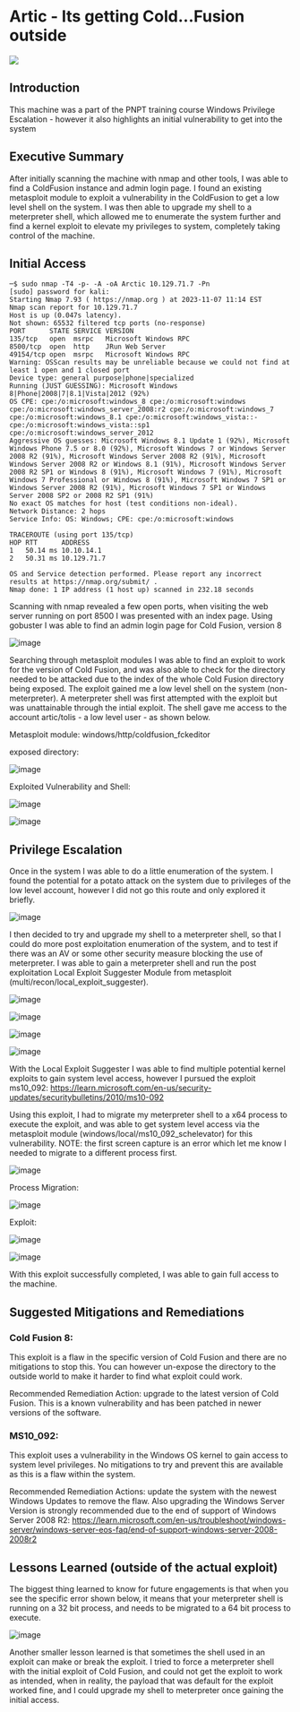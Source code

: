 # Artic - Its getting Cold...Fusion outside

<img src="https://media.tenor.com/0LhHcz68DMYAAAAM/cold-water.gif">

## Introduction
This machine was a part of the PNPT training course Windows Privilege Escalation - however it also highlights an initial vulnerability to get into the system

## Executive Summary

After initially scanning the machine with nmap and other tools, I was able to find a ColdFusion instance and admin login page. I found an existing metasploit module to exploit a vulnerability in the ColdFusion to get a low level shell on the system. I was then able to upgrade my shell to a meterpreter shell, which allowed me to enumerate the system further and find a kernel exploit to elevate my privileges to system, completely taking control of the machine.

## Initial Access

```
─$ sudo nmap -T4 -p- -A -oA Arctic 10.129.71.7 -Pn 
[sudo] password for kali: 
Starting Nmap 7.93 ( https://nmap.org ) at 2023-11-07 11:14 EST
Nmap scan report for 10.129.71.7
Host is up (0.047s latency).
Not shown: 65532 filtered tcp ports (no-response)
PORT      STATE SERVICE VERSION
135/tcp   open  msrpc   Microsoft Windows RPC
8500/tcp  open  http    JRun Web Server
49154/tcp open  msrpc   Microsoft Windows RPC
Warning: OSScan results may be unreliable because we could not find at least 1 open and 1 closed port
Device type: general purpose|phone|specialized
Running (JUST GUESSING): Microsoft Windows 8|Phone|2008|7|8.1|Vista|2012 (92%)
OS CPE: cpe:/o:microsoft:windows_8 cpe:/o:microsoft:windows cpe:/o:microsoft:windows_server_2008:r2 cpe:/o:microsoft:windows_7 cpe:/o:microsoft:windows_8.1 cpe:/o:microsoft:windows_vista::- cpe:/o:microsoft:windows_vista::sp1 cpe:/o:microsoft:windows_server_2012
Aggressive OS guesses: Microsoft Windows 8.1 Update 1 (92%), Microsoft Windows Phone 7.5 or 8.0 (92%), Microsoft Windows 7 or Windows Server 2008 R2 (91%), Microsoft Windows Server 2008 R2 (91%), Microsoft Windows Server 2008 R2 or Windows 8.1 (91%), Microsoft Windows Server 2008 R2 SP1 or Windows 8 (91%), Microsoft Windows 7 (91%), Microsoft Windows 7 Professional or Windows 8 (91%), Microsoft Windows 7 SP1 or Windows Server 2008 R2 (91%), Microsoft Windows 7 SP1 or Windows Server 2008 SP2 or 2008 R2 SP1 (91%)
No exact OS matches for host (test conditions non-ideal).
Network Distance: 2 hops
Service Info: OS: Windows; CPE: cpe:/o:microsoft:windows

TRACEROUTE (using port 135/tcp)
HOP RTT      ADDRESS
1   50.14 ms 10.10.14.1
2   50.31 ms 10.129.71.7

OS and Service detection performed. Please report any incorrect results at https://nmap.org/submit/ .
Nmap done: 1 IP address (1 host up) scanned in 232.18 seconds
```

Scanning with nmap revealed a few open ports, when visiting the web server running on port 8500 I was presented with an index page. Using gobuster I was able to find an admin login page for Cold Fusion, version 8

![image](https://github.com/CySec-adin/Holy-Order/assets/150164688/8abec8d0-8b9d-4a61-a492-a16118d48e63)

Searching through metasploit modules I was able to find an exploit to work for the version of Cold Fusion, and was also able to check for the directory needed to be attacked due to the index of the whole Cold Fusion directory being exposed. The exploit gained me a low level shell on the system (non-meterpreter). A meterpreter shell was first attempted with the exploit but was unattainable through the intial exploit. The shell gave me access to the account artic/tolis - a low level user - as shown below.

Metasploit module: windows/http/coldfusion_fckeditor

exposed directory:

![image](https://github.com/CySec-adin/Holy-Order/assets/150164688/e3e8293e-bb66-457e-8a64-2e04f676703f)

Exploited Vulnerability and Shell:

![image](https://github.com/CySec-adin/Holy-Order/assets/150164688/a8b4ea00-4638-4eee-a270-ac41b7b56443)

![image](https://github.com/CySec-adin/Holy-Order/assets/150164688/69087693-0c23-43ca-987b-eb1c1a738e72)

## Privilege Escalation

Once in the system I was able to do a little enumeration of the system. I found the potential for a potato attack on the system due to privileges of the low level account, however I did not go this route and only explored it briefly.

![image](https://github.com/CySec-adin/Holy-Order/assets/150164688/5461d84d-9920-4e29-ab02-360e857d0712)

I then decided to try and upgrade my shell to a meterpreter shell, so that I could do more post exploitation enumeration of the system, and to test if there was an AV or some other security measure blocking the use of meterpreter. I was able to gain a meterpreter shell and run the post exploitation Local Exploit Suggester Module from metasploit (multi/recon/local_exploit_suggester).

![image](https://github.com/CySec-adin/Holy-Order/assets/150164688/4df75060-9723-4f3a-a7c3-67e5fbd06c32)

![image](https://github.com/CySec-adin/Holy-Order/assets/150164688/4c690e93-267f-4880-a5be-2060081365f5)

![image](https://github.com/CySec-adin/Holy-Order/assets/150164688/2b0edd6f-a62f-4809-a55e-e520c7eb02f8)

![image](https://github.com/CySec-adin/Holy-Order/assets/150164688/50c8e588-081f-4c93-b652-2f49906d78ed)

With the Local Exploit Suggester I was able to find multiple potential kernel exploits to gain system level access, however I pursued the exploit ms10_092: https://learn.microsoft.com/en-us/security-updates/securitybulletins/2010/ms10-092 

Using this exploit, I had to migrate my meterpreter shell to a x64 process to execute the exploit, and was able to get system level access via the metasploit module (windows/local/ms10_092_schelevator) for this vulnerability. NOTE: the first screen capture is an error which let me know I needed to migrate to a different process first.

![image](https://github.com/CySec-adin/Holy-Order/assets/150164688/5c0eb2df-0ca0-41fe-950b-7844bc25b7cc)

Process Migration:

![image](https://github.com/CySec-adin/Holy-Order/assets/150164688/a7e6096d-b6fd-484b-93a0-b08fdc4f6a09)

Exploit:

![image](https://github.com/CySec-adin/Holy-Order/assets/150164688/96a111c3-8884-4db1-90b2-f437453ef583)

![image](https://github.com/CySec-adin/Holy-Order/assets/150164688/c1761df7-8ef5-4244-95ea-2299cb66335d)

With this exploit successfully completed, I was able to gain full access to the machine.


## Suggested Mitigations and Remediations

### Cold Fusion 8:

This exploit is a flaw in the specific version of Cold Fusion and there are no mitigations to stop this. You can however un-expose the directory to the outside world to make it harder to find what exploit could work. 

Recommended Remediation Action: upgrade to the latest version of Cold Fusion. This is a known vulnerability and has been patched in newer versions of the software.

### MS10_092:

This exploit uses a vulnerability in the Windows OS kernel to gain access to system level privileges. No mitigations to try and prevent this are available as this is a flaw within the system.

Recommended Remediation Actions: update the system with the newest Windows Updates to remove the flaw. Also upgrading the Windows Server Version is strongly recommended due to the end of support of Windows Server 2008 R2: https://learn.microsoft.com/en-us/troubleshoot/windows-server/windows-server-eos-faq/end-of-support-windows-server-2008-2008r2

## Lessons Learned (outside of the actual exploit)

The biggest thing learned to know for future engagements is that when you see the specific error shown below, it means that your meterpreter shell is running on a 32 bit process, and needs to be migrated to a 64 bit process to execute.

![image](https://github.com/CySec-adin/Holy-Order/assets/150164688/a8edd397-f9bd-42f1-9a6e-aa82d152f64d)

Another smaller lesson learned is that sometimes the shell used in an exploit can make or break the exploit. I tried to force a meterpreter shell with the initial exploit of Cold Fusion, and could not get the exploit to work as intended, when in reality, the payload that was default for the exploit worked fine, and I could upgrade my shell to meterpreter once gaining the initial access.
